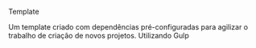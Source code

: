 Template 

Um template criado com dependências pré-configuradas para agilizar o trabalho de criação de novos projetos.
Utilizando Gulp

